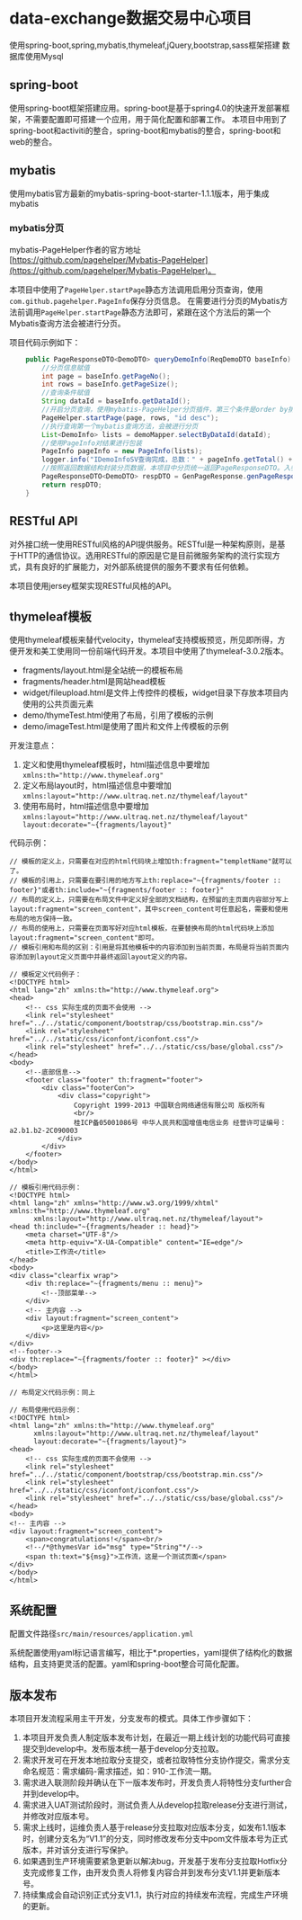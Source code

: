 # data-exchange数据交易中心项目

使用spring-boot,spring,mybatis,thymeleaf,jQuery,bootstrap,sass框架搭建
数据库使用Mysql

## spring-boot
使用spring-boot框架搭建应用。spring-boot是基于spring4.0的快速开发部署框架，不需要配置即可搭建一个应用，用于简化配置和部署工作。
本项目中用到了spring-boot和activiti的整合，spring-boot和mybatis的整合，spring-boot和web的整合。    

## mybatis
使用mybatis官方最新的mybatis-spring-boot-starter-1.1.1版本，用于集成mybatis

### mybatis分页
mybatis-PageHelper作者的官方地址[https://github.com/pagehelper/Mybatis-PageHelper](https://github.com/pagehelper/Mybatis-PageHelper)。

本项目中使用了```PageHelper.startPage```静态方法调用启用分页查询，使用```com.github.pagehelper.PageInfo```保存分页信息。
在需要进行分页的Mybatis方法前调用```PageHelper.startPage```静态方法即可，紧跟在这个方法后的第一个Mybatis查询方法会被进行分页。

项目代码示例如下：
```java
    public PageResponseDTO<DemoDTO> queryDemoInfo(ReqDemoDTO baseInfo) {
        //分页信息赋值
        int page = baseInfo.getPageNo();
        int rows = baseInfo.getPageSize();
        //查询条件赋值
        String dataId = baseInfo.getDataId();
        //开启分页查询，使用mybatis-PageHelper分页插件，第三个条件是order by排序子句
        PageHelper.startPage(page, rows, "id desc");
        //执行查询第一个mybatis查询方法，会被进行分页
        List<DemoInfo> lists = demoMapper.selectByDataId(dataId);
        //使用PageInfo对结果进行包装
        PageInfo pageInfo = new PageInfo(lists);
        logger.info("IDemoInfoSV查询完成，总数：" + pageInfo.getTotal() + "当前页内记录数：" + lists.size());
        //按照返回数据结构封装分页数据，本项目中分页统一返回PageResponseDTO。入参pageInfo，返回的数据传输对象DTO的class
        PageResponseDTO<DemoDTO> respDTO = GenPageResponse.genPageResponse(pageInfo,DemoDTO.class);
        return respDTO;
    }
```

## RESTful API
对外接口统一使用RESTful风格的API提供服务。RESTful是一种架构原则，是基于HTTP的通信协议。选用RESTful的原因是它是目前微服务架构的流行实现方式，具有良好的扩展能力，对外部系统提供的服务不要求有任何依赖。

本项目使用jersey框架实现RESTful风格的API。

## thymeleaf模板
使用thymeleaf模板来替代velocity，thymeleaf支持模板预览，所见即所得，方便开发和美工使用同一份前端代码开发。本项目中使用了thymeleaf-3.0.2版本。

* fragments/layout.html是全站统一的模板布局
* fragments/header.html是网站head模板
* widget/fileupload.html是文件上传控件的模板，widget目录下存放本项目内使用的公共页面元素
* demo/thymeTest.html使用了布局，引用了模板的示例
* demo/imageTest.html是使用了图片和文件上传模板的示例

开发注意点：
1. 定义和使用thymeleaf模板时，html描述信息中要增加```xmlns:th="http://www.thymeleaf.org"```
2. 定义布局layout时，html描述信息中要增加```xmlns:layout="http://www.ultraq.net.nz/thymeleaf/layout"```
3. 使用布局时，html描述信息中要增加```xmlns:layout="http://www.ultraq.net.nz/thymeleaf/layout" layout:decorate="~{fragments/layout}"```

代码示例：
```
// 模板的定义上，只需要在对应的html代码块上增加th:fragment="templetName"就可以了。
// 模板的引用上，只需要在要引用的地方写上th:replace="~{fragments/footer :: footer}"或者th:include="~{fragments/footer :: footer}"
// 布局的定义上，只需要在布局文件中定义好全部的文档结构，在预留的主页面内容部分写上layout:fragment="screen_content"，其中screen_content可任意起名，需要和使用布局的地方保持一致。
// 布局的使用上，只需要在页面写好对应html模板，在要替换布局的html代码块上添加layout:fragment="screen_content"即可。
// 模板引用和布局的区别：引用是将其他模板中的内容添加到当前页面，布局是将当前页面内容添加到layout定义页面中并最终返回layout定义的内容。

// 模板定义代码例子：
<!DOCTYPE html>
<html lang="zh" xmlns:th="http://www.thymeleaf.org">
<head>
    <!-- css 实际生成的页面不会使用 -->
    <link rel="stylesheet" href="../../static/component/bootstrap/css/bootstrap.min.css"/>
    <link rel="stylesheet" href="../../static/css/iconfont/iconfont.css"/>
    <link rel="stylesheet" href="../../static/css/base/global.css"/>
</head>
<body>
    <!--底部信息-->
    <footer class="footer" th:fragment="footer">
        <div class="footerCon">
            <div class="copyright">
                Copyright 1999-2013 中国联合网络通信有限公司 版权所有
                <br/>
                桂ICP备05001086号 中华人民共和国增值电信业务 经营许可证编号：a2.b1.b2-2C090003
            </div>
        </div>
    </footer>
</body>
</html>

// 模板引用代码示例：
<!DOCTYPE html>
<html lang="zh" xmlns="http://www.w3.org/1999/xhtml" xmlns:th="http://www.thymeleaf.org"
      xmlns:layout="http://www.ultraq.net.nz/thymeleaf/layout">
<head th:include="~{fragments/header :: head}">
    <meta charset="UTF-8"/>
    <meta http-equiv="X-UA-Compatible" content="IE=edge"/>
    <title>工作流</title>
</head>
<body>
<div class="clearfix wrap">
    <div th:replace="~{fragments/menu :: menu}">
        <!--顶部菜单-->
    </div>
    <!-- 主内容 -->
    <div layout:fragment="screen_content">
        <p>这里是内容</p>
    </div>
</div>
<!--footer-->
<div th:replace="~{fragments/footer :: footer}" ></div>
</body>
</html>

// 布局定义代码示例：同上

// 布局使用代码示例：
<!DOCTYPE html>
<html lang="zh" xmlns:th="http://www.thymeleaf.org"
      xmlns:layout="http://www.ultraq.net.nz/thymeleaf/layout"
      layout:decorate="~{fragments/layout}">
<head>
    <!-- css 实际生成的页面不会使用 -->
    <link rel="stylesheet" href="../../static/component/bootstrap/css/bootstrap.min.css"/>
    <link rel="stylesheet" href="../../static/css/iconfont/iconfont.css"/>
    <link rel="stylesheet" href="../../static/css/base/global.css"/>
</head>
<body>
<!-- 主内容 -->
<div layout:fragment="screen_content">
    <span>congratulations!</span><br/>
    <!--/*@thymesVar id="msg" type="String"*/-->
    <span th:text="${msg}">工作流，这是一个测试页面</span>
</div>
</body>
</html>

```

## 系统配置
配置文件路径```src/main/resources/application.yml```

系统配置使用yaml标记语言编写，相比于*.properties，yaml提供了结构化的数据结构，且支持更灵活的配置。yaml和spring-boot整合可简化配置。

## 版本发布
本项目开发流程采用主干开发，分支发布的模式。具体工作步骤如下：
1. 本项目开发负责人制定版本发布计划，在最近一期上线计划的功能代码可直接提交到develop中。发布版本统一基于develop分支拉取。
2. 需求开发可在开发本地拉取分支提交，或者拉取特性分支协作提交，需求分支命名规范：需求编码-需求描述，如：910-工作流一期。
3. 需求进入联测阶段并确认在下一版本发布时，开发负责人将特性分支further合并到develop中。
4. 需求进入UAT测试阶段时，测试负责人从develop拉取release分支进行测试，并修改对应版本号。
5. 需求上线时，运维负责人基于release分支拉取对应版本分支，如发布1.1版本时，创建分支名为“V1.1”的分支，同时修改发布分支中pom文件版本号为正式版本，并对该分支进行写保护。
6. 如果遇到生产环境需要紧急更新以解决bug，开发基于发布分支拉取Hotfix分支完成修复工作，由开发负责人将修复内容合并到发布分支V1.1并更新版本号。
7. 持续集成会自动识别正式分支V1.1，执行对应的持续发布流程，完成生产环境的更新。
